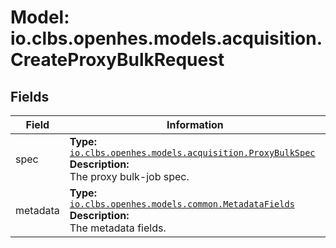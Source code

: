 # Model: io.clbs.openhes.models.acquisition.CreateProxyBulkRequest

## Fields

| Field | Information |
| --- | --- |
| spec | <b>Type:</b> [`io.clbs.openhes.models.acquisition.ProxyBulkSpec`](model-io-clbs-openhes-models-acquisition-proxybulkspec.md)<br><b>Description:</b><br>The proxy bulk-job spec. |
| metadata | <b>Type:</b> [`io.clbs.openhes.models.common.MetadataFields`](model-io-clbs-openhes-models-common-metadatafields.md)<br><b>Description:</b><br>The metadata fields. |

